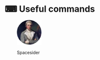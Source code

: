 # ⌨ Useful commands

<figure><img src="../../.gitbook/assets/Spacesider.png" alt=""><figcaption><p>Spacesider</p></figcaption></figure>
